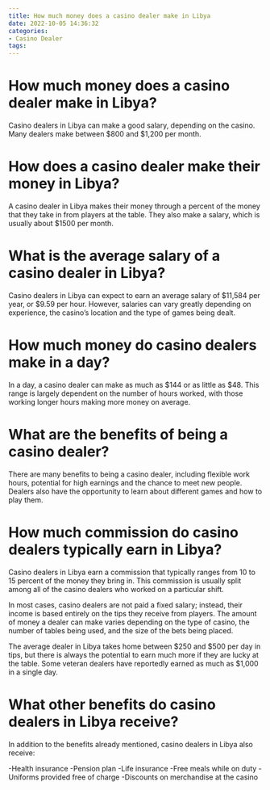```yaml
---
title: How much money does a casino dealer make in Libya 
date: 2022-10-05 14:36:32
categories:
- Casino Dealer
tags:
---
```



# How much money does a casino dealer make in Libya? 

Casino dealers in Libya can make a good salary, depending on the casino. Many dealers make between $800 and $1,200 per month.

# How does a casino dealer make their money in Libya? 

A casino dealer in Libya makes their money through a percent of the money that they take in from players at the table. They also make a salary, which is usually about $1500 per month.

# What is the average salary of a casino dealer in Libya? 

Casino dealers in Libya can expect to earn an average salary of $11,584 per year, or $9.59 per hour. However, salaries can vary greatly depending on experience, the casino’s location and the type of games being dealt. 

# How much money do casino dealers make in a day? 

In a day, a casino dealer can make as much as $144 or as little as $48. This range is largely dependent on the number of hours worked, with those working longer hours making more money on average. 

# What are the benefits of being a casino dealer? 

There are many benefits to being a casino dealer, including flexible work hours, potential for high earnings and the chance to meet new people. Dealers also have the opportunity to learn about different games and how to play them.

# How much commission do casino dealers typically earn in Libya? 

Casino dealers in Libya earn a commission that typically ranges from 10 to 15 percent of the money they bring in. This commission is usually split among all of the casino dealers who worked on a particular shift. 

In most cases, casino dealers are not paid a fixed salary; instead, their income is based entirely on the tips they receive from players. The amount of money a dealer can make varies depending on the type of casino, the number of tables being used, and the size of the bets being placed. 

The average dealer in Libya takes home between $250 and $500 per day in tips, but there is always the potential to earn much more if they are lucky at the table. Some veteran dealers have reportedly earned as much as $1,000 in a single day.

# What other benefits do casino dealers in Libya receive?

In addition to the benefits already mentioned, casino dealers in Libya also receive:

-Health insurance
-Pension plan
-Life insurance
-Free meals while on duty
-Uniforms provided free of charge
-Discounts on merchandise at the casino